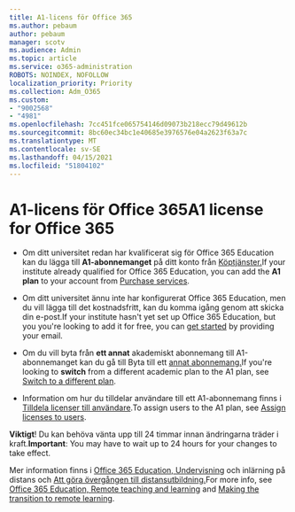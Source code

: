 ```yaml
---
title: A1-licens för Office 365
ms.author: pebaum
author: pebaum
manager: scotv
ms.audience: Admin
ms.topic: article
ms.service: o365-administration
ROBOTS: NOINDEX, NOFOLLOW
localization_priority: Priority
ms.collection: Adm_O365
ms.custom:
- "9002568"
- "4981"
ms.openlocfilehash: 7cc451fce065754146d09073b218ecc79d49612b
ms.sourcegitcommit: 8bc60ec34bc1e40685e3976576e04a2623f63a7c
ms.translationtype: MT
ms.contentlocale: sv-SE
ms.lasthandoff: 04/15/2021
ms.locfileid: "51804102"
---
```

# <a name="a1-license-for-office-365"></a><span data-ttu-id="09db5-102">A1-licens för Office 365</span><span class="sxs-lookup"><span data-stu-id="09db5-102">A1 license for Office 365</span></span>

- <span data-ttu-id="09db5-103">Om ditt universitet redan har kvalificerat sig för Office 365 Education kan du lägga till **A1-abonnemanget** på ditt konto från [Köptjänster.](https://docs.microsoft.com/microsoft-365/commerce/buy-another-subscription#buy-another-subscription)</span><span class="sxs-lookup"><span data-stu-id="09db5-103">If your institute already qualified for Office 365 Education, you can add the **A1 plan** to your account from [Purchase services](https://docs.microsoft.com/microsoft-365/commerce/buy-another-subscription#buy-another-subscription).</span></span>

- <span data-ttu-id="09db5-104">Om ditt universitet ännu inte har konfigurerat Office 365 Education, men du vill [](https://www.microsoft.com/education/products/office) lägga till det kostnadsfritt, kan du komma igång genom att skicka din e-post.</span><span class="sxs-lookup"><span data-stu-id="09db5-104">If your institute hasn't yet set up Office 365 Education, but you you're looking to add it for free, you can [get started](https://www.microsoft.com/education/products/office) by providing your email.</span></span>

- <span data-ttu-id="09db5-105">Om du vill byta från **ett annat** akademiskt abonnemang till A1-abonnemanget kan du gå till Byta till ett [annat abonnemang.](https://docs.microsoft.com/microsoft-365/commerce/subscriptions/switch-plans-manually)</span><span class="sxs-lookup"><span data-stu-id="09db5-105">If you're looking to **switch** from a different academic plan to the A1 plan, see [Switch to a different plan](https://docs.microsoft.com/microsoft-365/commerce/subscriptions/switch-plans-manually).</span></span>

- <span data-ttu-id="09db5-106">Information om hur du tilldelar användare till ett A1-abonnemang finns i [Tilldela licenser till användare](https://docs.microsoft.com/microsoft-365/admin/manage/assign-licenses-to-users).</span><span class="sxs-lookup"><span data-stu-id="09db5-106">To assign users to the A1 plan, see [Assign licenses to users](https://docs.microsoft.com/microsoft-365/admin/manage/assign-licenses-to-users).</span></span>

<span data-ttu-id="09db5-107">**Viktigt**! Du kan behöva vänta upp till 24 timmar innan ändringarna träder i kraft.</span><span class="sxs-lookup"><span data-stu-id="09db5-107">**Important**: You may have to wait up to 24 hours for your changes to take effect.</span></span>

<span data-ttu-id="09db5-108">Mer information finns i [Office 365 Education, Undervisning](https://support.office.com/article/remote-teaching-and-learning-in-office-365-education-f651ccae-7b65-478b-8366-51bb884025c4) och inlärning på distans och [Att göra övergången till distansutbildning.](https://www.microsoft.com/education/remote-learning)</span><span class="sxs-lookup"><span data-stu-id="09db5-108">For more info, see [Office 365 Education, Remote teaching and learning](https://support.office.com/article/remote-teaching-and-learning-in-office-365-education-f651ccae-7b65-478b-8366-51bb884025c4) and [Making the transition to remote learning](https://www.microsoft.com/education/remote-learning).</span></span>
